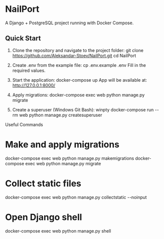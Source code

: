 # NailPort

A Django + PostgreSQL project running with Docker Compose.

## Quick Start

1. Clone the repository and navigate to the project folder:
git clone https://github.com/Aleksandar-Stoev/NailPort.git
cd NailPort

2. Create .env from the example file:
cp .env.example .env
Fill in the required values.

3. Start the application:
docker-compose up
App will be available at: http://127.0.0.1:8000/

4. Apply migrations:
docker-compose exec web python manage.py migrate

5. Create a superuser (Windows Git Bash):
winpty docker-compose run --rm web python manage.py createsuperuser

Useful Commands

# Make and apply migrations
docker-compose exec web python manage.py makemigrations
docker-compose exec web python manage.py migrate

# Collect static files
docker-compose exec web python manage.py collectstatic --noinput

# Open Django shell
docker-compose exec web python manage.py shell